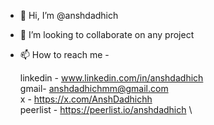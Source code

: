 - 👋 Hi, I’m @anshdadhich
- 💞️ I’m looking to collaborate on any project
- 📫 How to reach me -

  linkedin - www.linkedin.com/in/anshdadhich \
  gmail- anshdadhichmm@gmail.com \
  x - https://x.com/AnshDadhichh \
  peerlist - https://peerlist.io/anshdadhich \ 

<!---
anshdadhich/anshdadhich is a ✨ special ✨ repository because its `README.md` (this file) appears on your GitHub profile.
You can click the Preview link to take a look at your changes.
--->
